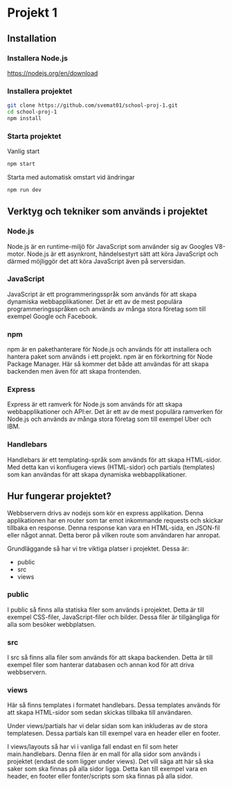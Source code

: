 # Projekt 1

## Installation

### Installera Node.js

https://nodejs.org/en/download

### Installera projektet

```bash
git clone https://github.com/svemat01/school-proj-1.git
cd school-proj-1
npm install
```

### Starta projektet

Vanlig start

```bash
npm start
```

Starta med automatisk omstart vid ändringar

```bash
npm run dev
```

## Verktyg och tekniker som används i projektet

### Node.js

Node.js är en runtime-miljö för JavaScript som använder sig av Googles V8-motor. Node.js är ett asynkront, händelsestyrt sätt att köra JavaScript och därmed möjliggör det att köra JavaScript även på serversidan.

### JavaScript

JavaScript är ett programmeringsspråk som används för att skapa dynamiska webbapplikationer. Det är ett av de mest populära programmeringsspråken och används av många stora företag som till exempel Google och Facebook.

### npm

npm är en pakethanterare för Node.js och används för att installera och hantera paket som används i ett projekt. npm är en förkortning för Node Package Manager. Här så kommer det både att användas för att skapa backenden men även för att skapa frontenden.

### Express

Express är ett ramverk för Node.js som används för att skapa webbapplikationer och API:er. Det är ett av de mest populära ramverken för Node.js och används av många stora företag som till exempel Uber och IBM.

### Handlebars

Handlebars är ett templating-språk som används för att skapa HTML-sidor.
Med detta kan vi konfiugera views (HTML-sidor) och partials (templates) som kan användas för att skapa dynamiska webbapplikationer.

## Hur fungerar projektet?

Webbservern drivs av nodejs som kör en express applikation. Denna applikationen har en router som tar emot inkommande requests och skickar tillbaka en response. Denna response kan vara en HTML-sida, en JSON-fil eller något annat. Detta beror på vilken route som användaren har anropat.

Grundläggande så har vi tre viktiga platser i projektet. Dessa är:

- public
- src
- views

### public

I public så finns alla statiska filer som används i projektet. Detta är till exempel CSS-filer, JavaScript-filer och bilder. Dessa filer är tillgängliga för alla som besöker webbplatsen.

### src

I src så finns alla filer som används för att skapa backenden. Detta är till exempel filer som hanterar databasen och annan kod för att driva webbservern.

### views

Här så finns templates i formatet handlebars. Dessa templates används för att skapa HTML-sidor som sedan skickas tillbaka till användaren.

Under views/partials har vi delar sidan som kan inkluderas av de stora templatesen. Dessa partials kan till exempel vara en header eller en footer.

I views/layouts så har vi i vanliga fall endast en fil som heter main.handlebars. Denna filen är en mall för alla sidor som används i projektet (endast de som ligger under views). Det vill säga att här så ska saker som ska finnas på alla sidor ligga. Detta kan till exempel vara en header, en footer eller fonter/scripts som ska finnas på alla sidor.
